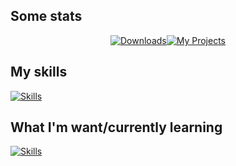 
## Some stats
<div style="display: flex; align-items: center; justify-content: center;">
  <a href="https://github.com/anuraghazra/github-readme-stats">
    <img alt="Downloads" src="https://github-readme-stats.vercel.app/api/top-langs/?username=TonimatasDEV&disable_animations=true&theme=merko">
  </a>

  <a href="https://github.com/anuraghazra/github-readme-stats">
    <img alt="My Projects" src="https://github-readme-stats.vercel.app/api?username=TonimatasDEV&show_icons=true&theme=merko">
  </a>
</div>

## My skills
[![Skills](https://skillicons.dev/icons?i=java,kotlin,gradle,spring,html,css,git,github,gitlab,idea,vscode,cloudflare)](https://skillicons.dev/)

## What I'm want/currently learning
[![Skills](https://skillicons.dev/icons?i=docker,bash,c,cmake,rust,mysql,nginx,go)](https://skillicons.dev/)
